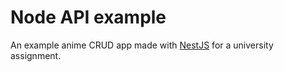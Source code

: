 # Node API example

An example anime CRUD app made with [NestJS](https://nestjs.com/) for a university assignment.
